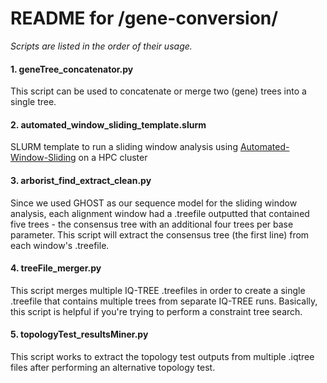# README for /gene-conversion/

*Scripts are listed in the order of their usage.*

#### 1. geneTree_concatenator.py
This script can be used to concatenate or merge two (gene) trees into a single tree.

#### 2. automated_window_sliding_template.slurm
SLURM template to run a sliding window analysis using [Automated-Window-Sliding](https://github.com/ggruber193/automated-window-sliding) on a HPC cluster

#### 3. arborist_find_extract_clean.py
Since we used GHOST as our sequence model for the sliding window analysis, each alignment window had a .treefile outputted that contained five trees - the consensus tree with an additional four trees per base parameter. This script will extract the consensus tree (the first line) from each window's .treefile.

#### 4. treeFile_merger.py
This script merges multiple IQ-TREE .treefiles in order to create a single .treefile that contains multiple trees from separate IQ-TREE runs. Basically, this script is helpful if you're trying to perform a constraint tree search. 

#### 5. topologyTest_resultsMiner.py
This script works to extract the topology test outputs from multiple .iqtree files after performing an alternative topology test.

